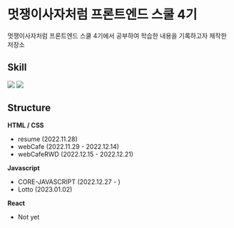 # 멋쟁이사자처럼 프론트엔드 스쿨 4기

멋쟁이사자처럼 프론트엔드 스쿨 4기에서 공부하여 학습한 내용을 기록하고자 제작한 저장소

## Skill

<span>
  <img src="https://img.shields.io/badge/-HTML-%23E34F26?style=for-the-badge&logo=HTML5&logoColor=black">
  <img src="https://img.shields.io/badge/-CSS-%231572B6?style=for-the-badge&logo=CSS3&logoColor=black">
</span>

## Structure

**HTML / CSS**

- resume (2022.11.28)
- webCafe (2022.11.29 - 2022.12.14)
- webCafeRWD (2022.12.15 - 2022.12.21)

**Javascript**

- CORE-JAVASCRIPT (2022.12.27 - )
- Lotto (2023.01.02)

**React**

- Not yet
